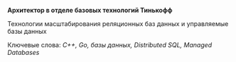 **Архитектор в отделе базовых технологий Тинькофф**

Технологии масштабирования реляционных баз данных и управляемые базы данных

Ключевые слова: *C++, Go, базы данных, Distributed SQL, Managed Databases*